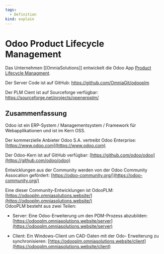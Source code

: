 ```yaml
---
tags:
  - Definition
kind: explain
---
```

# Odoo Product Lifecycle Management

Das Unternehmen [[OmniaSolutions]] entwickelt die Odoo App [Product Lifecycle Managment](https://apps.odoo.com/apps/modules/15.0/plm/).

Der Server Code ist auf GitHub: <https://github.com/OmniaGit/odooplm>

Der PLM Cient ist auf Sourceforge verfügbar: <https://sourceforge.net/projects/openerpplm/>

## Zusammenfassung

Odoo ist ein ERP-System / Managementsystem / Framework für Webapplikationen und ist im Kern OSS.  

Der kommerzielle Anbieter Odoo S.A. vertreibt Odoo Enterprise: [https://www.odoo.com](https://www.odoo.com)

Der Odoo-Kern ist auf GitHub verfügbar: [https://github.com/odoo/odoo](https://github.com/odoo/odoo)

Entwicklungen aus der Community werden von der Odoo Community Assocation gefördert: [https://odoo-community.org/](https://odoo-community.org/)

Eine dieser Community-Entwicklungen ist OdooPLM: [https://odooplm.omniasolutions.website/](https://odooplm.omniasolutions.website/)  
OdooPLM besteht aus zwei Teilen:

- Server: Eine Odoo-Erweiterung um den PDM-Prozess abzubilden: [https://odooplm.omniasolutions.website/server](https://odooplm.omniasolutions.website/server)  

- Client: Ein Windows-Client um CAD-Daten mit der Odo- Erweiterung zu synchronisieren: [https://odooplm.omniasolutions.website/client](https://odooplm.omniasolutions.website/client)